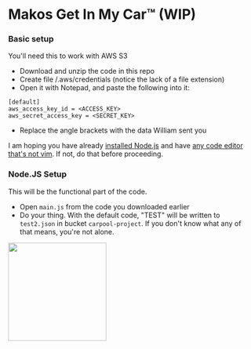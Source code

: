 # Makos Get In My Car™ (WIP)

### Basic setup
You'll need this to work with AWS S3
- Download and unzip the code in this repo
- Create file <user>/.aws/credentials (notice the lack of a file extension)
- Open it with Notepad, and paste the following into it:

```
[default]
aws_access_key_id = <ACCESS_KEY>
aws_secret_access_key = <SECRET_KEY>
```

- Replace the angle brackets with the data William sent you

I am hoping you have already [installed Node.js](https://nodejs.org/en/download/) and have [any code editor that's not vim](https://code.visualstudio.com/). If not, do that before proceeding.

### Node.JS Setup
This will be the functional part of the code. 
- Open `main.js` from the code you downloaded earlier
- Do your thing. With the default code, "TEST" will be written to `test2.json` in bucket `carpool-project`. If you don't know what any of that means, you're not alone.


<img src="https://i.giphy.com/media/Bap9PFewF20es/giphy.webp" width=200>
